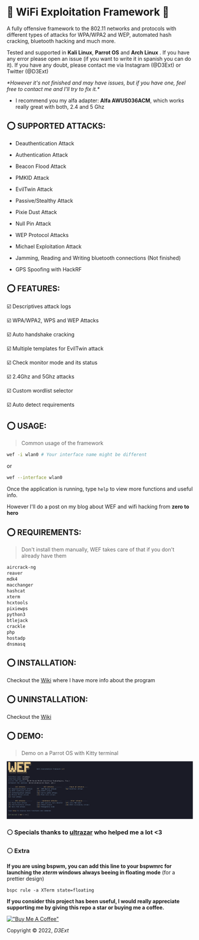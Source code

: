 
# 📡 WiFi Exploitation Framework 📡

A fully offensive framework to the 802.11 networks and protocols with different types of attacks for WPA/WPA2 and WEP, automated hash cracking, bluetooth hacking and much more.

Tested and supported in **Kali Linux**, **Parrot OS** and **Arch Linux** . If you have any error please open an issue (if you want to write it in spanish you can do it). If you have any doubt, please contact me via Instagram (@D3Ext) or Twitter (@D3Ext)

*\*However it's not finished and may have issues, but if you have one, feel free to contact me and I'll try to fix it.\**

- I recommend you my alfa adapter: **Alfa AWUS036ACM**, which works really great with both, 2.4 and 5 Ghz

## ⭕ SUPPORTED ATTACKS:

- Deauthentication Attack

- Authentication Attack

- Beacon Flood Attack

- PMKID Attack

- EvilTwin Attack 

- Passive/Stealthy Attack

- Pixie Dust Attack

- Null Pin Attack

- WEP Protocol Attacks

- Michael Exploitation Attack

- Jamming, Reading and Writing bluetooth connections (Not finished)

- GPS Spoofing with HackRF 

## ⭕ FEATURES:

:ballot_box_with_check: Descriptives attack logs

:ballot_box_with_check: WPA/WPA2, WPS and WEP Attacks

:ballot_box_with_check: Auto handshake cracking

:ballot_box_with_check: Multiple templates for EvilTwin attack

:ballot_box_with_check: Check monitor mode and its status

:ballot_box_with_check: 2.4Ghz and 5Ghz attacks

:ballot_box_with_check: Custom wordlist selector

:ballot_box_with_check: Auto detect requirements


## ⭕ USAGE:
> Common usage of the framework

```sh
wef -i wlan0 # Your interface name might be different
```
or
```sh
wef --interface wlan0
```

Once the application is running, type `help` to view more functions and useful info.

However I'll do a post on my blog about WEF and wifi hacking from **zero to hero**

## ⭕ REQUIREMENTS:
> Don't install them manually, WEF takes care of that if you don't already have them 

    aircrack-ng
    reaver
    mdk4
    macchanger
    hashcat
    xterm
    hcxtools
    pixiewps
    python3
    btlejack
    crackle
    php
    hostadp
    dnsmasq

## ⭕ INSTALLATION:

Checkout the [Wiki](https://github.com/D3Ext/WEF/wiki/Installation) where I have more info about the program

## ⭕ UNINSTALLATION:

Checkout the [Wiki](https://github.com/D3Ext/WEF/wiki/Uninstallation)

## ⭕ DEMO:

> Demo on a Parrot OS with Kitty terminal

<img src="https://raw.githubusercontent.com/D3Ext/WEF/main/images/wef-demo.png">


### ⚪ Specials thanks to [ultrazar](https://github.com/ultrazar) who helped me a lot <3

### ⚪ Extra

**If you are using bspwm, you can add this line to your bspwmrc for launching the *xterm* windows always beeing in floating mode** (for a prettier design)

    bspc rule -a XTerm state=floating
    
**If you consider this project has been useful, I would really appreciate supporting me by giving this repo a star or buying me a coffee.**

[!["Buy Me A Coffee"](https://www.buymeacoffee.com/assets/img/custom_images/orange_img.png)](https://www.buymeacoffee.com/d3ext)

Copyright © 2022, *D3Ext*
